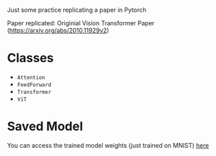 Just some practice replicating a paper in Pytorch

Paper replicated: Originial Vision Transformer Paper (https://arxiv.org/abs/2010.11929v2)

# Classes

- `Attention`
- `FeedForward`
- `Transformer`
- `ViT`

# Saved Model

You can access the trained model weights (just trained on MNIST) [here](https://huggingface.co/pablojosecodes/basic_vision_transformer/commit/a11c10b85889eb249a1cf446f2722642cd11dabb)



